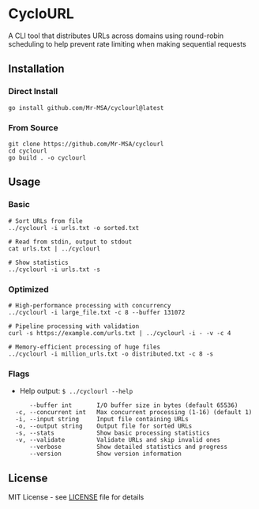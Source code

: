 # CycloURL
A CLI tool that distributes URLs across domains using round-robin scheduling to help prevent rate limiting when making sequential requests

## Installation
### Direct Install
```
go install github.com/Mr-MSA/cyclourl@latest
```
### From Source
```
git clone https://github.com/Mr-MSA/cyclourl
cd cyclourl
go build . -o cyclourl
```
## Usage
### Basic
```
# Sort URLs from file
../cyclourl -i urls.txt -o sorted.txt

# Read from stdin, output to stdout
cat urls.txt | ../cyclourl

# Show statistics
../cyclourl -i urls.txt -s
```
### Optimized
```
# High-performance processing with concurrency
../cyclourl -i large_file.txt -c 8 --buffer 131072

# Pipeline processing with validation  
curl -s https://example.com/urls.txt | ../cyclourl -i - -v -c 4

# Memory-efficient processing of huge files
../cyclourl -i million_urls.txt -o distributed.txt -c 8 -s
```
### Flags
+ Help output: `$ ../cyclourl --help`
```
      --buffer int       I/O buffer size in bytes (default 65536)
  -c, --concurrent int   Max concurrent processing (1-16) (default 1)
  -i, --input string     Input file containing URLs
  -o, --output string    Output file for sorted URLs
  -s, --stats            Show basic processing statistics
  -v, --validate         Validate URLs and skip invalid ones
      --verbose          Show detailed statistics and progress
      --version          Show version information
```

## License
MIT License - see [LICENSE](https://github.com/Mr-MSA/CycloURL/blob/main/LICENSE) file for details
